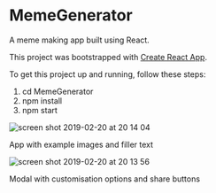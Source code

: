 # MemeGenerator

A meme making app built using React.

This project was bootstrapped with [Create React App](https://github.com/facebook/create-react-app).

To get this project up and running, follow these steps: 
1) cd MemeGenerator
2) npm install
3) npm start

![screen shot 2019-02-20 at 20 14 04](https://user-images.githubusercontent.com/25869284/53121453-34bb7d80-354c-11e9-8165-48453986ab6a.png)

App with example images and filler text


![screen shot 2019-02-20 at 20 13 56](https://user-images.githubusercontent.com/25869284/53121514-4866e400-354c-11e9-9e30-dd426fd2076a.png)

Modal with customisation options and share buttons